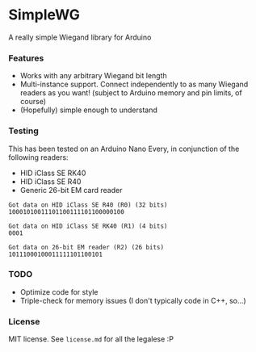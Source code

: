 # SimpleWG
A really simple Wiegand library for Arduino

### Features
* Works with any arbitrary Wiegand bit length
* Multi-instance support. Connect independently to as many Wiegand readers as you want! (subject to Arduino memory and pin limits, of course)
* (Hopefully) simple enough to understand

### Testing
This has been tested on an Arduino Nano Every, in conjunction of the following readers:

* HID iClass SE RK40
* HID iClass SE R40
* Generic 26-bit EM card reader

```
Got data on HID iClass SE R40 (R0) (32 bits)
10001010011101100111101100000100

Got data on HID iClass SE RK40 (R1) (4 bits)
0001

Got data on 26-bit EM reader (R2) (26 bits)
10111000100011111101100101
```

### TODO
* Optimize code for style
* Triple-check for memory issues (I don't typically code in C++, so...)

### License
MIT license. See `license.md` for all the legalese :P
